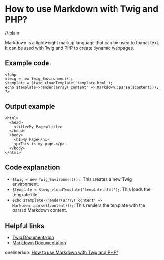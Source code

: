 # How to use Markdown with Twig and PHP?
// plain

Markdown is a lightweight markup language that can be used to format text. It can be used with Twig and PHP to create dynamic webpages.

## Example code

```
<?php
$twig = new Twig_Environment();
$template = $twig->loadTemplate('template.html');
echo $template->render(array('content' => Markdown::parse($content)));
?>
```

## Output example

```
<html>
  <head>
    <title>My Page</title>
  </head>
  <body>
    <h1>My Page</h1>
    <p>This is my page.</p>
  </body>
</html>
```

## Code explanation

- `$twig = new Twig_Environment();`: This creates a new Twig environment.
- `$template = $twig->loadTemplate('template.html');`: This loads the template file.
- `echo $template->render(array('content' => Markdown::parse($content)));`: This renders the template with the parsed Markdown content.

## Helpful links
- [Twig Documentation](https://twig.symfony.com/doc/2.x/)
- [Markdown Documentation](https://daringfireball.net/projects/markdown/)

onelinerhub: [How to use Markdown with Twig and PHP?](https://onelinerhub.com/twig/how-to-use-markdown-with-twig-and-php-)